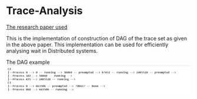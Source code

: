 # Trace-Analysis
[The research paper used](https://ieeexplore.ieee.org/document/7294678)

This is the implementation of construction of DAG of the trace set as given in the above paper.
This implementation can be used for efficiently analysing wait in Distributed systems.

The DAG example
![DAG example](https://github.com/Vedank99/Trace-Analysis/blob/main/DAG.jpg "DAG Example")
